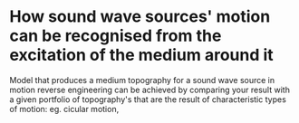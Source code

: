 # How sound wave sources' motion can be recognised from the excitation of the medium around it 

Model that produces a medium topography for a sound wave source in motion 
reverse engineering can be achieved by comparing your result with a given portfolio of topography's that are the result of characteristic types of motion: eg. cicular motion, 
